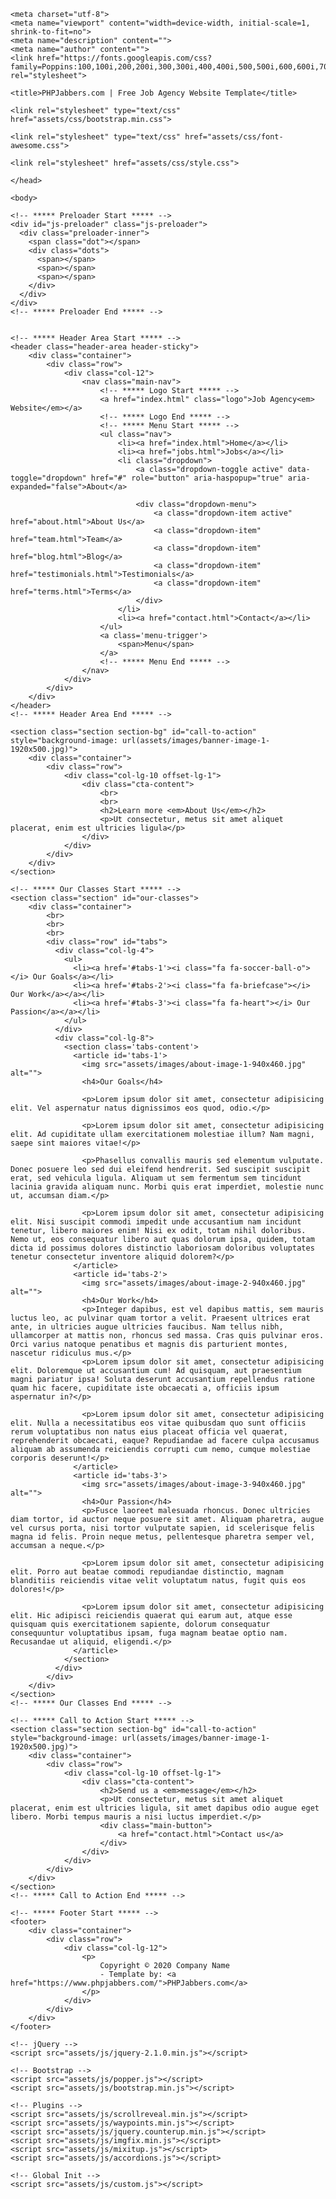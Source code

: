 <!DOCTYPE html>
<html lang="en">

  <head>

    <meta charset="utf-8">
    <meta name="viewport" content="width=device-width, initial-scale=1, shrink-to-fit=no">
    <meta name="description" content="">
    <meta name="author" content="">
    <link href="https://fonts.googleapis.com/css?family=Poppins:100,100i,200,200i,300,300i,400,400i,500,500i,600,600i,700,700i,800,800i,900,900i&display=swap" rel="stylesheet">

    <title>PHPJabbers.com | Free Job Agency Website Template</title>

    <link rel="stylesheet" type="text/css" href="assets/css/bootstrap.min.css">

    <link rel="stylesheet" type="text/css" href="assets/css/font-awesome.css">

    <link rel="stylesheet" href="assets/css/style.css">

    </head>
    
    <body>
    
    <!-- ***** Preloader Start ***** -->
    <div id="js-preloader" class="js-preloader">
      <div class="preloader-inner">
        <span class="dot"></span>
        <div class="dots">
          <span></span>
          <span></span>
          <span></span>
        </div>
      </div>
    </div>
    <!-- ***** Preloader End ***** -->
    
    
    <!-- ***** Header Area Start ***** -->
    <header class="header-area header-sticky">
        <div class="container">
            <div class="row">
                <div class="col-12">
                    <nav class="main-nav">
                        <!-- ***** Logo Start ***** -->
                        <a href="index.html" class="logo">Job Agency<em> Website</em></a>
                        <!-- ***** Logo End ***** -->
                        <!-- ***** Menu Start ***** -->
                        <ul class="nav">
                            <li><a href="index.html">Home</a></li>
                            <li><a href="jobs.html">Jobs</a></li>
                            <li class="dropdown">
                                <a class="dropdown-toggle active" data-toggle="dropdown" href="#" role="button" aria-haspopup="true" aria-expanded="false">About</a>
                              
                                <div class="dropdown-menu">
                                    <a class="dropdown-item active" href="about.html">About Us</a>
                                    <a class="dropdown-item" href="team.html">Team</a>
                                    <a class="dropdown-item" href="blog.html">Blog</a>
                                    <a class="dropdown-item" href="testimonials.html">Testimonials</a>
                                    <a class="dropdown-item" href="terms.html">Terms</a>
                                </div>
                            </li>
                            <li><a href="contact.html">Contact</a></li> 
                        </ul>        
                        <a class='menu-trigger'>
                            <span>Menu</span>
                        </a>
                        <!-- ***** Menu End ***** -->
                    </nav>
                </div>
            </div>
        </div>
    </header>
    <!-- ***** Header Area End ***** -->

    <section class="section section-bg" id="call-to-action" style="background-image: url(assets/images/banner-image-1-1920x500.jpg)">
        <div class="container">
            <div class="row">
                <div class="col-lg-10 offset-lg-1">
                    <div class="cta-content">
                        <br>
                        <br>
                        <h2>Learn more <em>About Us</em></h2>
                        <p>Ut consectetur, metus sit amet aliquet placerat, enim est ultricies ligula</p>
                    </div>
                </div>
            </div>
        </div>
    </section>

    <!-- ***** Our Classes Start ***** -->
    <section class="section" id="our-classes">
        <div class="container">
            <br>
            <br>
            <br>
            <div class="row" id="tabs">
              <div class="col-lg-4">
                <ul>
                  <li><a href='#tabs-1'><i class="fa fa-soccer-ball-o"></i> Our Goals</a></li>
                  <li><a href='#tabs-2'><i class="fa fa-briefcase"></i> Our Work</a></a></li>
                  <li><a href='#tabs-3'><i class="fa fa-heart"></i> Our Passion</a></a></li>
                </ul>
              </div>
              <div class="col-lg-8">
                <section class='tabs-content'>
                  <article id='tabs-1'>
                    <img src="assets/images/about-image-1-940x460.jpg" alt="">
                    <h4>Our Goals</h4>

                    <p>Lorem ipsum dolor sit amet, consectetur adipisicing elit. Vel aspernatur natus dignissimos eos quod, odio.</p>

                    <p>Lorem ipsum dolor sit amet, consectetur adipisicing elit. Ad cupiditate ullam exercitationem molestiae illum? Nam magni, saepe sint maiores vitae!</p>

                    <p>Phasellus convallis mauris sed elementum vulputate. Donec posuere leo sed dui eleifend hendrerit. Sed suscipit suscipit erat, sed vehicula ligula. Aliquam ut sem fermentum sem tincidunt lacinia gravida aliquam nunc. Morbi quis erat imperdiet, molestie nunc ut, accumsan diam.</p>
                   
                    <p>Lorem ipsum dolor sit amet, consectetur adipisicing elit. Nisi suscipit commodi impedit unde accusantium nam incidunt tenetur, libero maiores enim! Nisi ex odit, totam nihil doloribus. Nemo ut, eos consequatur libero aut quas dolorum ipsa, quidem, totam dicta id possimus dolores distinctio laboriosam doloribus voluptates tenetur consectetur inventore aliquid dolorem?</p>
                  </article>
                  <article id='tabs-2'>
                    <img src="assets/images/about-image-2-940x460.jpg" alt="">
                    <h4>Our Work</h4>
                    <p>Integer dapibus, est vel dapibus mattis, sem mauris luctus leo, ac pulvinar quam tortor a velit. Praesent ultrices erat ante, in ultricies augue ultricies faucibus. Nam tellus nibh, ullamcorper at mattis non, rhoncus sed massa. Cras quis pulvinar eros. Orci varius natoque penatibus et magnis dis parturient montes, nascetur ridiculus mus.</p>
                    <p>Lorem ipsum dolor sit amet, consectetur adipisicing elit. Doloremque ut accusantium cum! Ad quisquam, aut praesentium magni pariatur ipsa! Soluta deserunt accusantium repellendus ratione quam hic facere, cupiditate iste obcaecati a, officiis ipsum aspernatur in?</p>

                    <p>Lorem ipsum dolor sit amet, consectetur adipisicing elit. Nulla a necessitatibus eos vitae quibusdam quo sunt officiis rerum voluptatibus non natus eius placeat officia vel quaerat, reprehenderit obcaecati, eaque? Repudiandae ad facere culpa accusamus aliquam ab assumenda reiciendis corrupti cum nemo, cumque molestiae corporis deserunt!</p>
                  </article>
                  <article id='tabs-3'>
                    <img src="assets/images/about-image-3-940x460.jpg" alt="">
                    <h4>Our Passion</h4>
                    <p>Fusce laoreet malesuada rhoncus. Donec ultricies diam tortor, id auctor neque posuere sit amet. Aliquam pharetra, augue vel cursus porta, nisi tortor vulputate sapien, id scelerisque felis magna id felis. Proin neque metus, pellentesque pharetra semper vel, accumsan a neque.</p>

                    <p>Lorem ipsum dolor sit amet, consectetur adipisicing elit. Porro aut beatae commodi repudiandae distinctio, magnam blanditiis reiciendis vitae velit voluptatum natus, fugit quis eos dolores!</p>

                    <p>Lorem ipsum dolor sit amet, consectetur adipisicing elit. Hic adipisci reiciendis quaerat qui earum aut, atque esse quisquam quis exercitationem sapiente, dolorum consequatur consequuntur voluptatibus ipsam, fuga magnam beatae optio nam. Recusandae ut aliquid, eligendi.</p>
                  </article>
                </section>
              </div>
            </div>
        </div>
    </section>
    <!-- ***** Our Classes End ***** -->

    <!-- ***** Call to Action Start ***** -->
    <section class="section section-bg" id="call-to-action" style="background-image: url(assets/images/banner-image-1-1920x500.jpg)">
        <div class="container">
            <div class="row">
                <div class="col-lg-10 offset-lg-1">
                    <div class="cta-content">
                        <h2>Send us a <em>message</em></h2>
                        <p>Ut consectetur, metus sit amet aliquet placerat, enim est ultricies ligula, sit amet dapibus odio augue eget libero. Morbi tempus mauris a nisi luctus imperdiet.</p>
                        <div class="main-button">
                            <a href="contact.html">Contact us</a>
                        </div>
                    </div>
                </div>
            </div>
        </div>
    </section>
    <!-- ***** Call to Action End ***** -->

    <!-- ***** Footer Start ***** -->
    <footer>
        <div class="container">
            <div class="row">
                <div class="col-lg-12">
                    <p>
                        Copyright © 2020 Company Name
                        - Template by: <a href="https://www.phpjabbers.com/">PHPJabbers.com</a>
                    </p>
                </div>
            </div>
        </div>
    </footer>

    <!-- jQuery -->
    <script src="assets/js/jquery-2.1.0.min.js"></script>

    <!-- Bootstrap -->
    <script src="assets/js/popper.js"></script>
    <script src="assets/js/bootstrap.min.js"></script>

    <!-- Plugins -->
    <script src="assets/js/scrollreveal.min.js"></script>
    <script src="assets/js/waypoints.min.js"></script>
    <script src="assets/js/jquery.counterup.min.js"></script>
    <script src="assets/js/imgfix.min.js"></script> 
    <script src="assets/js/mixitup.js"></script> 
    <script src="assets/js/accordions.js"></script>
    
    <!-- Global Init -->
    <script src="assets/js/custom.js"></script>

  </body>
</html>
